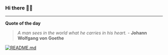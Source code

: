 ### Hi there 👋🏻


---

**Quote of the day**

> *A man sees in the world what he carries in his heart.* - **Johann Wolfgang von Goethe** 

[![README.md](https://github.com/marcolovazzano/marcolovazzano/actions/workflows/readme.yml/badge.svg?branch=main)](https://github.com/marcolovazzano/marcolovazzano/actions/workflows/readme.yml)
